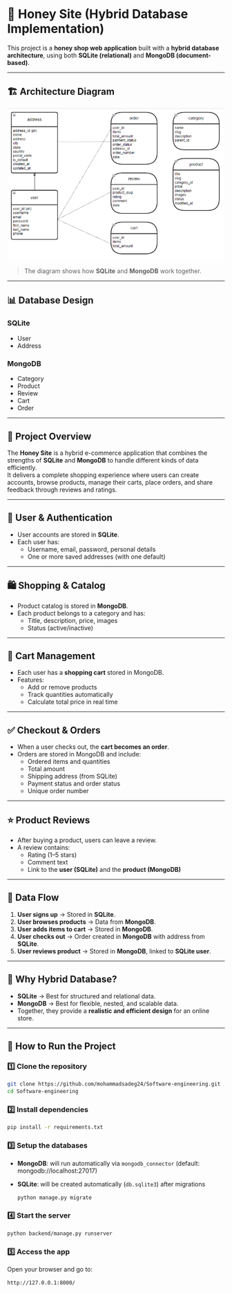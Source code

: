 # 🍯 Honey Site (Hybrid Database Implementation)

This project is a **honey shop web application** built with a **hybrid database architecture**, using both **SQLite (relational)** and **MongoDB (document-based)**.

---

## 🏗️ Architecture Diagram

![database diagram](diagram.png)

> The diagram shows how **SQLite** and **MongoDB** work together.

---

## 📊 Database Design

### SQLite
- User
- Address

### MongoDB
- Category
- Product
- Review
- Cart
- Order

---

## 🛒 Project Overview

The **Honey Site** is a hybrid e-commerce application that combines the strengths of **SQLite** and **MongoDB** to handle different kinds of data efficiently.  
It delivers a complete shopping experience where users can create accounts, browse products, manage their carts, place orders, and share feedback through reviews and ratings.

---

## 👤 User & Authentication
- User accounts are stored in **SQLite**.  
- Each user has:
  - Username, email, password, personal details  
  - One or more saved addresses (with one default)  

---

## 🛍️ Shopping & Catalog
- Product catalog is stored in **MongoDB**.  
- Each product belongs to a category and has:
  - Title, description, price, images  
  - Status (active/inactive)  

---

## 🛒 Cart Management
- Each user has a **shopping cart** stored in MongoDB.  
- Features:
  - Add or remove products  
  - Track quantities automatically  
  - Calculate total price in real time  

---

## ✅ Checkout & Orders
- When a user checks out, the **cart becomes an order**.  
- Orders are stored in MongoDB and include:
  - Ordered items and quantities  
  - Total amount  
  - Shipping address (from SQLite)  
  - Payment status and order status  
  - Unique order number  

---

## ⭐ Product Reviews
- After buying a product, users can leave a review.  
- A review contains:
  - Rating (1–5 stars)  
  - Comment text  
  - Link to the **user (SQLite)** and the **product (MongoDB)**  

---

## 🔗 Data Flow
1. **User signs up** → Stored in **SQLite**.  
2. **User browses products** → Data from **MongoDB**.  
3. **User adds items to cart** → Stored in **MongoDB**.  
4. **User checks out** → Order created in **MongoDB** with address from **SQLite**.  
5. **User reviews product** → Stored in **MongoDB**, linked to **SQLite user**.  

---

## 🎯 Why Hybrid Database?
- **SQLite** → Best for structured and relational data.
- **MongoDB** → Best for flexible, nested, and scalable data.
- Together, they provide a **realistic and efficient design** for an online store.

---

## 🚀 How to Run the Project

### 1️⃣ Clone the repository
```bash
git clone https://github.com/mohammadsadeg24/Software-engineering.git
cd Software-engineering
````

### 2️⃣ Install dependencies

```bash
pip install -r requirements.txt
```

### 3️⃣ Setup the databases

* **MongoDB**:  will run automatically via `mongodb_connector` (default: mongodb://localhost:27017)
* **SQLite**: will be created automatically (`db.sqlite3`) after migrations

  ```bash
  python manage.py migrate
  ```

### 4️⃣ Start the server

```bash
python backend/manage.py runserver
  ```

### 5️⃣ Access the app

Open your browser and go to:

```
http://127.0.0.1:8000/
```

